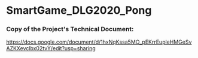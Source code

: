 # SmartGame_DLG2020_Pong
### Copy of the Project's Technical Document:
https://docs.google.com/document/d/1hxNqKssa5MO_pEKrrEupleHMGeSvAZKXevclbx02tvY/edit?usp=sharing
